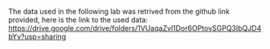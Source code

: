 The data used in the following lab was retrived from the github link provided, here is the link to the used data: https://drive.google.com/drive/folders/1VUaqaZvl1Dor6OPtovSGPQ3IbQJD4bYv?usp=sharing

